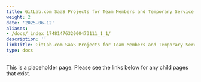 ```yaml
---
title: GitLab.com SaaS Projects for Team Members and Temporary Service Providers
weight: 2
date: '2025-06-12'
aliases:
- /docs/_index_1748147632000473111_1_1/
description: ''
linkTitle: GitLab.com SaaS Projects for Team Members and Temporary Service Providers
type: docs
---
```


This is a placeholder page. Please see the links below for any child pages that exist.
